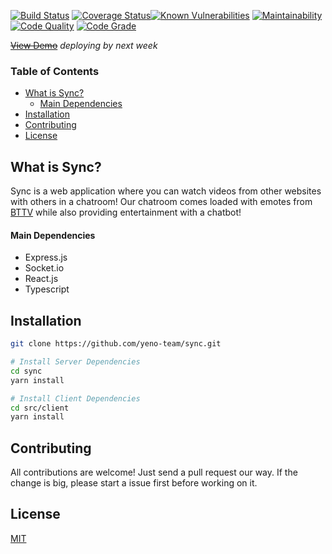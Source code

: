 

[![Build Status](https://travis-ci.com/yeno-team/sync.svg?branch=main)](https://travis-ci.com/yeno-team/sync) [![Coverage Status](https://coveralls.io/repos/github/yeno-team/sync/badge.svg?branch=main)](https://coveralls.io/github/yeno-team/sync?branch=main)[![Known Vulnerabilities](https://snyk.io/test/github/yeno-team/sync/badge.svg)](https://snyk.io/test/github)
[ ![Maintainability](https://api.codeclimate.com/v1/badges/4b1e10c1f337cca6a616/maintainability)](https://codeclimate.com/github/yeno-team/sync/maintainability)  [![Code Quality ](https://www.code-inspector.com/project/21072/score/svg)](https://www.code-inspector.com/project/) [![Code Grade ](https://www.code-inspector.com/project/21072/status/svg)](https://www.code-inspector.com/)

~~[View Demo](localhost)~~  *deploying by next week*

### Table of Contents  
- [What is Sync?](#what-is-sync)  
	* [Main Dependencies](#main-dependencies)
- [Installation](#installation)  
- [Contributing](#contributing)
- [License](#license)


## What is Sync? 
Sync is a web application where you can watch videos from other websites with others in a chatroom! Our chatroom comes loaded with emotes from [BTTV](https://betterttv.com/) while also providing entertainment with a chatbot! 
#### Main Dependencies
* Express.js
* Socket.io
* React.js
* Typescript

## Installation
```bash
git clone https://github.com/yeno-team/sync.git

# Install Server Dependencies
cd sync
yarn install

# Install Client Dependencies
cd src/client
yarn install
```



## Contributing
All contributions are welcome! Just send a pull request our way. If the change is big, please start a issue first before working on it.

## License
[MIT](https://choosealicense.com/licenses/mit/)


